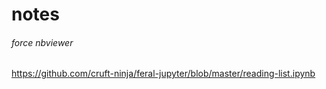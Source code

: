 # notes
###### force nbviewer

https://github.com/cruft-ninja/feral-jupyter/blob/master/reading-list.ipynb
